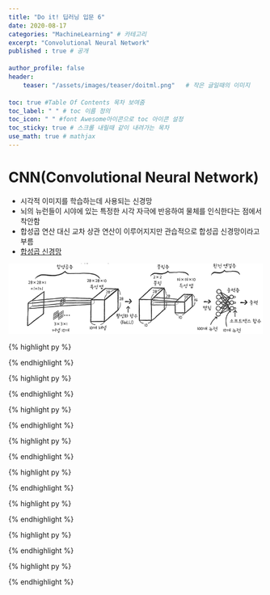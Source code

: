 ```yaml
---
title: "Do it! 딥러닝 입문 6"
date: 2020-08-17
categories: "MachineLearning" # 카테고리
excerpt: "Convolutional Neural Network"
published : true # 공개

author_profile: false
header:
    teaser: "/assets/images/teaser/doitml.png"   # 작은 글일때의 이미지

toc: true #Table Of Contents 목차 보여줌
toc_label: " " # toc 이름 정의
toc_icon: " " #font Awesome아이콘으로 toc 아이콘 설정
toc_sticky: true # 스크롤 내릴때 같이 내려가는 목차
use_math: true # mathjax
---
```


# CNN(Convolutional Neural Network)

- 시각적 이미지를 학습하는데 사용되는 신경망
- 뇌의 뉴런들이 시야에 있는 특정한 시각 자극에 반응하여 물체를 인식한다는 점에서 착안함
- 합성곱 연산 대신 교차 상관 연산이 이루어지지만 관습적으로 합성곱 신경망이라고 부름
- [합성곱 신경망](https://www.youtube.com/watch?v=ggBQj1NXUEg)


![](/assets/posts/ml/325cf353.png)

{% highlight py %}

{% endhighlight %}



{% highlight py %}

{% endhighlight %}



{% highlight py %}

{% endhighlight %}


{% highlight py %}

{% endhighlight %}


{% highlight py %}

{% endhighlight %}


{% highlight py %}

{% endhighlight %}


{% highlight py %}

{% endhighlight %}


{% highlight py %}

{% endhighlight %}
